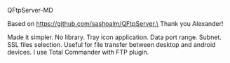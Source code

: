 QFtpServer-MD

Based on https://github.com/sashoalm/QFtpServer.\
Thank you Alexander!

Made it simpler. No library. Tray icon application. Data port range. Subnet. SSL files selection.
Useful for file transfer between desktop and android devices. I use Total Commander with FTP plugin.

